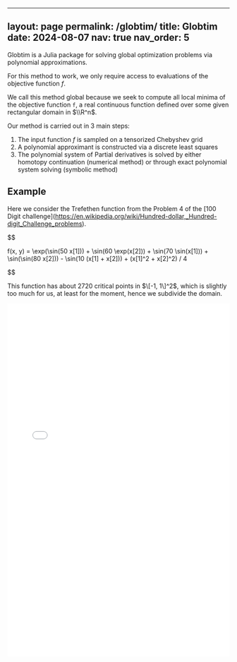 
---
layout: page
permalink: /globtim/
title: Globtim
date: 2024-08-07
nav: true
nav_order: 5
---

Globtim is a Julia package for solving global optimization problems via polynomial approximations.

For this method to work, we only require access to evaluations of the objective function $f$.  

We call this method global because we seek to compute all local minima of the objective function `f`, a real continuous function defined over some given rectangular domain in $\\R^n$. 

Our method is carried out in 3 main steps:


1. The input function $f$ is sampled on a tensorized Chebyshev grid
2. A polynomial approximant is constructed via a discrete least squares
3. The polynomial system of Partial derivatives is solved by either homotopy continuation (numerical  method) or through exact polynomial system solving (symbolic method)

## Example

Here we consider the Trefethen function from the Problem 4 of the \[100 Digit challenge\](<https://en.wikipedia.org/wiki/Hundred-dollar,_Hundred-digit_Challenge_problems>). 

$$

f(x, y) = \\exp(\\sin(50  x\[1\])) + \\sin(60  \\exp(x\[2\])) + \\sin(70 \\sin(x\[1\])) + \\sin(\\sin(80 x\[2\])) - \\sin(10 (x\[1\] + x\[2\])) + (x\[1\]^2 + x\[2\]^2) / 4

$$

This function has about $2720$ critical points in $\[-1, 1\]^2$, which is slightly too much for us, at least for the moment, hence we subdivide the domain.  

<iframe src="/assets/plotly/trefethen_function_plot.html" width="100%" height="800px" frameborder="0"></iframe>